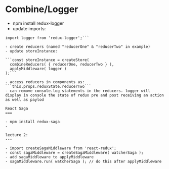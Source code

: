 Combine/Logger
===

- npm install redux-logger
- update imports:

```import { createStore, combineReducers, applyMiddleware } from 'redux';
import logger from 'redux-logger';```

- create reducers (named "reducerOne" & "reducerTwo" in example)
- update storeInstance:

```const storeInstance = createStore( 
  combineReducers( { reducerOne, reducerTwo } ), 
  applyMiddleware( logger ) 
);```

- access reducers in components as: ```this.props.reduxState.reducerTwo```
- can remove console.log statements in the reducers. logger will display in console the state of redux pre and post receiving an action as well as paylod

React Saga
===

- npm install redux-saga
- 

lecture 2:
---

- import createSagaMiddleware from 'react-redux';
- const sagaMiddleware = createSagaMiddleware( watcherSaga );
- add sagaMiddleware to applyMiddleware
- sagaMiddleware.run( watcherSaga ); // do this after applyMiddleware
